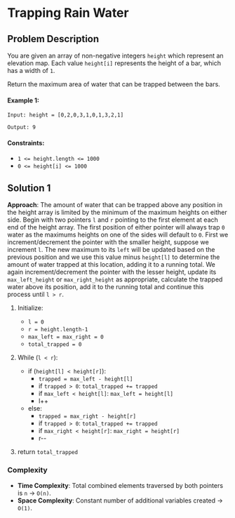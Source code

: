 # Trapping Rain Water

## Problem Description

You are given an array of non-negative integers `height` which represent an elevation map. Each value `height[i]` represents the height of a bar, which has a width of `1`.

Return the maximum area of water that can be trapped between the bars.

#### Example 1:
```
Input: height = [0,2,0,3,1,0,1,3,2,1]

Output: 9
```

#### Constraints:
- `1 <= height.length <= 1000`
- `0 <= height[i] <= 1000`


## Solution 1

**Approach**: The amount of water that can be trapped above any position in the height array is limited by the minimum of the maximum heights on either side. Begin with two pointers `l` and `r` pointing to the first element at each end of the height array. The first position of either pointer will always trap `0` water as the maximums heights on one of the sides will default to `0`. First we increment/decrement the pointer with the smaller height, suppose we increment `l`. The new maximum to its `left` will be updated based on the previous position and we use this value minus `height[l]` to determine the amount of water trapped at this location, adding it to a running total. We again increment/decrement the pointer with the lesser height, update its `max_left_height` or `max_right_height` as appropriate, calculate the trapped water above its position, add it to the running total and continue this process until `l > r`.

1. Initialize:
    - `l = 0`
    - `r = height.length-1`
    - `max_left = max_right = 0`
    - `total_trapped = 0`

2. While (`l < r`):
    - if (`height[l] < height[r]`):
        - `trapped = max_left - height[l]`
        - if `trapped > 0`: `total_trapped += trapped`
        - if `max_left < height[l]`: `max_left = height[l]` 
        - l++
    - else:
        - `trapped = max_right - height[r]`
        - if `trapped > 0`: `total_trapped += trapped`
        - if `max_right < height[r]`: `max_right = height[r]`
        - r--

3. return `total_trapped`

### Complexity
- **Time Complexity**: Total combined elements traversed by both pointers is `n` $\rightarrow$ `O(n)`.
- **Space Complexity**: Constant number of additional variables created $\rightarrow$ `O(1)`.